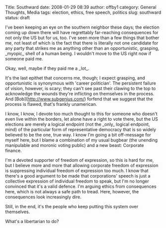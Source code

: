Title: Southward
date: 2008-01-29 08:39
author: offby1
category: General Thoughts, Media
tags: election, ethics, free speech, politics
slug: southward
status: draft

I\'ve been keeping an eye on the southern neighbor these days; the election coming up down there will have regrettably far-reaching consequences for not only the US but for us, too. I\'ve seen more than a few things that bother me, not least of which is the fact that there is literally not one candidate for any party that strikes me as anything other than an opportunistic, grasping, \_myopic\_ shell of a human being. I wouldn\'t move to the US right now if someone paid me.

Okay, well, maybe if they paid me a \_lot\_.

It\'s the last epithet that concerns me, though; I expect grasping, and opportunistic is synonymous with \'career politician\'. The persistent failure of vision, however, is scary; they can\'t see past their clawing to the top to acknowledge the wounds they\'re inflicting on themselves in the process. And \[Bob\](<http://www.subgenius.com/>) forfend that we suggest that the process is flawed, that\'s frankly unamerican.

I know, I know, I devote too much thought to this for someone who doesn\'t even live within the borders, let alone have a right to vote there, but the US elections are merely a logical endpoint (not the \_only\_ logical endpoint, mind) of the particular form of representative democracy that is so widely believed to be the one, true way. I know I\'m going a bit off-message for myself here, but I blame a combination of my usual bugbear (the unending manipulable and moronic voting public) and a new beast: Corporate finance.

I\'m a devoted supporter of freedom of expression, so this is hard for me, but I believe more and more that allowing corporate freedom of expression is suppressing individual freedom of expression too much. I know that there\'s a good argument to be made that corporations\' speech is just a collective expression of individual freedom to speak, but I\'m no longer convinced that it\'s a valid defence. I\'m arguing ethics from consequences here, which is not always a safe path to tread. Here, however, the consequences look increasingly dire.

Still, in the end, it\'s the people who keep putting this system over themselves.

What\'s a libertarian to do?
